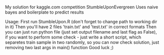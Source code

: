 My solution for kaggle.com competition StumbleUponEvergreen
Uses naive bayes and boilerplate to predict results

Usage:
First run StumbleUpon.R (don't forget to change path to working dir in it)
Then you'll have 2 files 'train.txt' and 'test.txt' in correct formats
Then you can just run python file (just set output filename and last flag
as False), if you want to perform some check - just write a short script, which
separetes train sample in two randomly, so you can now check solution, just
removing two last args in main() function
Good luck ;) 